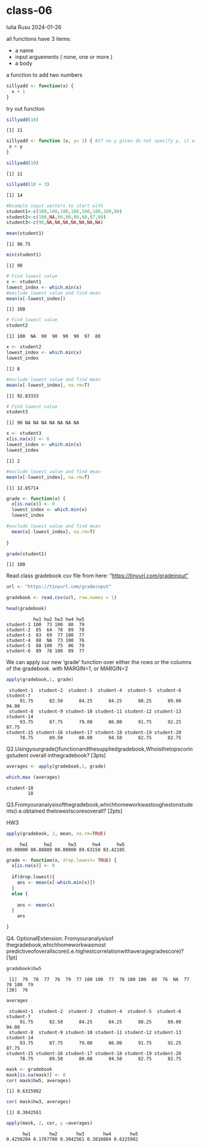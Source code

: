 # class-06
Iulia Rusu
2024-01-26

all functions have 3 items:

- a name
- input arguements ( none, one or more )
- a body

a function to add two numbers

``` r
sillyadd <- function(x) {
  x + 1
}
```

try out function

``` r
sillyadd(10)
```

    [1] 11

``` r
sillyadd <- function (x, y= 1) { #If no y given do not specify y, it will be 1
 x + y
}

sillyadd(10)
```

    [1] 11

``` r
sillyadd(10 + 3)
```

    [1] 14

``` r
#Example input vectors to start with 
student1<-c(100,100,100,100,100,100,100,90) 
student2<-c(100,NA,90,90,90,90,97,80) 
student3<-c(90,NA,NA,NA,NA,NA,NA,NA)
```

``` r
mean(student1)
```

    [1] 98.75

``` r
min(student1)
```

    [1] 90

``` r
# Find lowest value
x <- student1
lowest_index <- which.min(x)
#exclude lowest value and find mean
mean(x[-lowest_index])
```

    [1] 100

``` r
# Find lowest value
student2
```

    [1] 100  NA  90  90  90  90  97  80

``` r
x <- student2
lowest_index <- which.min(x)
lowest_index
```

    [1] 8

``` r
#exclude lowest value and find mean
mean(x[-lowest_index], na.rm=T)
```

    [1] 92.83333

``` r
# Find lowest value
student3
```

    [1] 90 NA NA NA NA NA NA NA

``` r
x <- student3
x[is.na(x)] <- 0
lowest_index <- which.min(x)
lowest_index
```

    [1] 2

``` r
#exclude lowest value and find mean
mean(x[-lowest_index], na.rm=T)
```

    [1] 12.85714

``` r
grade <- function(x) { 
  x[is.na(x)] <- 0
  lowest_index <- which.min(x)
  lowest_index

#exclude lowest value and find mean
  mean(x[-lowest_index], na.rm=T)
  
}
```

``` r
grade(student1)
```

    [1] 100

Read class gradebook csv file from here:
“https://tinyurl.com/gradeinput”

``` r
url <- "https://tinyurl.com/gradeinput"

gradebook <- read.csv(url, row.names = 1)
```

``` r
head(gradebook)
```

              hw1 hw2 hw3 hw4 hw5
    student-1 100  73 100  88  79
    student-2  85  64  78  89  78
    student-3  83  69  77 100  77
    student-4  88  NA  73 100  76
    student-5  88 100  75  86  79
    student-6  89  78 100  89  77

We can apply our new ‘grade’ function over either the rows or the
columns of the gradebook. with MARGIN=1, or MARGIN=2

``` r
apply(gradebook,1, grade)
```

     student-1  student-2  student-3  student-4  student-5  student-6  student-7 
         91.75      82.50      84.25      84.25      88.25      89.00      94.00 
     student-8  student-9 student-10 student-11 student-12 student-13 student-14 
         93.75      87.75      79.00      86.00      91.75      92.25      87.75 
    student-15 student-16 student-17 student-18 student-19 student-20 
         78.75      89.50      88.00      94.50      82.75      82.75 

Q2.Usingyourgrade()functionandthesuppliedgradebook,Whoisthetopscoringstudent
overall inthegradebook? \[3pts\]

``` r
averages <- apply(gradebook,1, grade)

which.max (averages)
```

    student-18 
            18 

Q3.Fromyouranalysisofthegradebook,whichhomeworkwastoughestonstudents(i.e.obtained
thelowestscoresoverall? \[2pts\]

HW3

``` r
apply(gradebook, 2, mean, na.rm=TRUE)
```

         hw1      hw2      hw3      hw4      hw5 
    89.00000 80.88889 80.80000 89.63158 83.42105 

``` r
grade <- function(x, drop.lowest= TRUE) { 
  x[is.na(x)] <- 0
  
  if(drop.lowest){
    ans <- mean(x[-which.min(x)])
  }
  else {
    
    ans <- mean(x)
  }
    ans

}
```

Q4. OptionalExtension: Fromyouranalysisof
thegradebook,whichhomeworkwasmost
predictiveofoverallscore(i.e.highestcorrelationwithaveragegradescore)?
\[1pt\]

``` r
gradebook$hw5
```

     [1]  79  78  77  76  79  77 100 100  77  76 100 100  80  76  NA  77  78 100  79
    [20]  76

``` r
averages
```

     student-1  student-2  student-3  student-4  student-5  student-6  student-7 
         91.75      82.50      84.25      84.25      88.25      89.00      94.00 
     student-8  student-9 student-10 student-11 student-12 student-13 student-14 
         93.75      87.75      79.00      86.00      91.75      92.25      87.75 
    student-15 student-16 student-17 student-18 student-19 student-20 
         78.75      89.50      88.00      94.50      82.75      82.75 

``` r
mask <- gradebook
mask[is.na(mask)] <- 0
cor( mask$hw5, averages)
```

    [1] 0.6325982

``` r
cor( mask$hw3, averages)
```

    [1] 0.3042561

``` r
apply(mask, 2, cor, y =averages)
```

          hw1       hw2       hw3       hw4       hw5 
    0.4250204 0.1767780 0.3042561 0.3810884 0.6325982 
